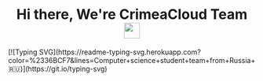 <h1 align="center">Hi there, We're CrimeaCloud Team</a> 
<img src="https://github.com/blackcater/blackcater/raw/main/images/Hi.gif" height="32"/></h1>
[![Typing SVG](https://readme-typing-svg.herokuapp.com?color=%2336BCF7&lines=Computer+science+student+team+from+Russia+🇷🇺)](https://git.io/typing-svg)
